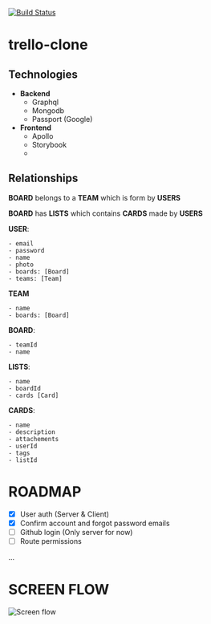 [![Build Status](https://travis-ci.com/laurazenc/trello-clone.svg?branch=master)](https://travis-ci.com/laurazenc/trello-clone)

# trello-clone

## Technologies

- **Backend**
  - Graphql
  - Mongodb
  - Passport (Google)
- **Frontend**
  - Apollo
  - Storybook
  -

## Relationships

**BOARD** belongs to a **TEAM** which is form by **USERS**

**BOARD** has **LISTS** which contains **CARDS** made by **USERS**

**USER**:

    - email
    - password
    - name
    - photo
    - boards: [Board]
    - teams: [Team]

**TEAM**

    - name
    - boards: [Board]

**BOARD**:

    - teamId
    - name

**LISTS**:

    - name
    - boardId
    - cards [Card]

**CARDS**:

    - name
    - description
    - attachements
    - userId
    - tags
    - listId

# ROADMAP

- [x] User auth (Server & Client)
- [x] Confirm account and forgot password emails
- [ ] Github login (Only server for now)
- [ ] Route permissions

...

# SCREEN FLOW

![Screen flow](https://github.com/laurazenc/trello-clone/raw/master/images/auth_flow.png)
